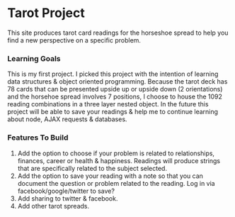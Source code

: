 # Tarot Project

This site produces tarot card readings for the horseshoe spread to help you find a new perspective on a specific problem. 

### Learning Goals

This is my first project. I picked this project with the intention of learning data structures & object oriented programming. Because the tarot deck has 78 cards that can be presented upside up or upside down (2 orientations) and the horsehoe spread involves 7 positions, I choose to house the 1092 reading combinations in a three layer nested object. In the future this project will be able to save your readings & help me to continue learning about node, AJAX requests & databases. 

### Features To Build

1. Add the option to choose if your problem is related to relationships, finances, career or health & happiness. Readings will produce strings that are specifically related to the subject selected. 
2. Add the option to save your reading with a note so that you can document the question or problem related to the reading. Log in via facebook/google/twitter to save? 
3. Add sharing to twitter & facebook. 
4. Add other tarot spreads.



